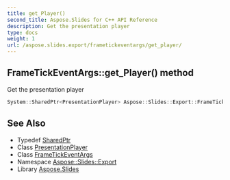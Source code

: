```yaml
---
title: get_Player()
second_title: Aspose.Slides for C++ API Reference
description: Get the presentation player
type: docs
weight: 1
url: /aspose.slides.export/frametickeventargs/get_player/
---
```

## FrameTickEventArgs::get_Player() method


Get the presentation player

```cpp
System::SharedPtr<PresentationPlayer> Aspose::Slides::Export::FrameTickEventArgs::get_Player()
```

## See Also

* Typedef [SharedPtr](../../../system/sharedptr/)
* Class [PresentationPlayer](../../presentationplayer/)
* Class [FrameTickEventArgs](../)
* Namespace [Aspose::Slides::Export](../../)
* Library [Aspose.Slides](../../../)